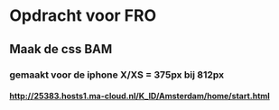 # Opdracht voor FRO

## Maak de css BAM



### gemaakt voor de iphone X/XS = 375px bij 812px

#### http://25383.hosts1.ma-cloud.nl/K_ID/Amsterdam/home/start.html
